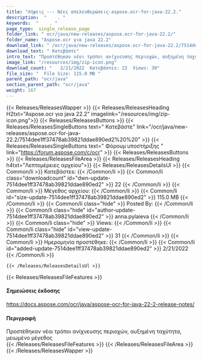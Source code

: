 ```yaml
---
title: "Λήψεις --- Νέες απελευθερώσεις-aspose.ocr-for-java-22.2." 
description:  "    . " 
keywords:  "    . " 
page_type:  single_release_page
folder_link: " ocr/java/new-releases/aspose.ocr-for-java-22.2/"
folder_name: "Aspose.ocr για java 22.2"
download_link: " /ocr/java/new-releases/aspose.ocr-for-java-22.2/7514dee1ff37478ab39821ddae890ed2"
download_text: " Κατεβάστε"
intro_text: "Προστέθηκαν νέοι τρόποι ανίχνευσης περιοχών, αυξημένη ταχύτητα, μειωμένο μέγεθος"
image_link: "/resources/img/zip-icon.png"
download_count: "   2/21/2022  Κατεβάστεs: 22  Views: 30"
file_size: "  File Size: 115.0 MB "
parent_path: "ocr/java"
section_parent_path: "ocr/java"
weight: 167
---
```


{{< Releases/ReleasesWapper >}}
  {{< Releases/ReleasesHeading H2txt="Aspose.ocr για java 22.2" imagelink="/resources/img/zip-icon.png">}}
  {{< Releases/ReleasesButtons >}}
    {{< Releases/ReleasesSingleButtons text=" Κατεβάστε" link="/ocr/java/new-releases/aspose.ocr-for-java-22.2/7514dee1ff37478ab39821ddae890ed2%20%20" >}}
    {{< Releases/ReleasesSingleButtons text=" Φόρουμ υποστήριξης " link="https://forum.aspose.com/c/ocr" >}}
  {{< Releases/ReleasesButtons >}}
  {{< Releases/ReleasesFileArea >}}
    {{< Releases/ReleasesHeading h4txt="Λεπτομέρειες αρχείου">}}
    {{< Releases/ReleasesDetailsUl >}}
            {{< Common/li  >}} Κατεβάστεs: {{< /Common/li >}} 
      {{< Common/li class="downloadcount" id="dwn-update-7514dee1ff37478ab39821ddae890ed2" >}} 22 {{< /Common/li >}} 
      {{< Common/li  >}} Μέγεθος αρχείου: {{< /Common/li >}} 
      {{< Common/li id="size-update-7514dee1ff37478ab39821ddae890ed2" >}} 115.0 MB {{< /Common/li >}} 
      {{< Common/li  class="hide" >}} Posted By: {{< /Common/li >}} 
      {{< Common/li class="hide" id="author-update-7514dee1ff37478ab39821ddae890ed2" >}} anna.pylaieva {{< /Common/li >}} 
      {{< Common/li class="hide"  >}} Views: {{< /Common/li >}} 
      {{< Common/li class="hide" id="view-update-7514dee1ff37478ab39821ddae890ed2" >}} 31 {{< /Common/li >}} 
      {{< Common/li  >}} Ημερομηνία προστέθηκε: {{< /Common/li >}} 
      {{< Common/li id="added-update-7514dee1ff37478ab39821ddae890ed2" >}} 2/21/2022 {{< /Common/li >}} 

    {{< /Releases/ReleasesDetailsUl >}}

  {{< Releases/ReleasesFileFeatures >}}
      <h4>Σημειώσεις έκδοσης</h4><div><a href="https://docs.aspose.com/ocr/java/aspose-ocr-for-java-22-2-release-notes/">https://docs.aspose.com/ocr/java/aspose-ocr-for-java-22-2-release-notes/</a></div><h4>Περιγραφή</h4><div class="HTMLDescription">Προστέθηκαν νέοι τρόποι ανίχνευσης περιοχών, αυξημένη ταχύτητα, μειωμένο μέγεθος</div>
  {{< /Releases/ReleasesFileFeatures >}}
 {{< /Releases/ReleasesFileArea >}}
{{< /Releases/ReleasesWapper >}}


